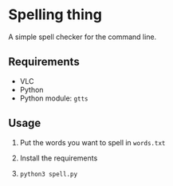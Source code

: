 # Spelling thing

A simple spell checker for the command line.

## Requirements

- VLC
- Python
- Python module: `gtts`

## Usage

1. Put the words you want to spell in `words.txt`
2. Install the requirements

3. ```bash
   python3 spell.py
   ```
